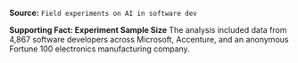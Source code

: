 **Source:** `Field experiments on AI in software dev`

**Supporting Fact: Experiment Sample Size**
The analysis included data from 4,867 software developers across Microsoft, Accenture, and an anonymous Fortune 100 electronics manufacturing company.
